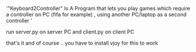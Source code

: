   '"Keyboard2Controller" Is A Program that lets you play games which require a controller on PC  (fifa for example) , using another PC/laptop  as a second controller '

run server.py on server PC
and client.py on client PC

that's it 
and of course .. you have to install vjoy for this to work 
